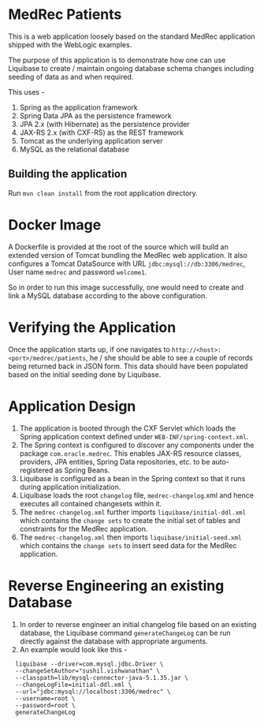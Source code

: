 # MedRec Patients

This is a web application loosely based on the standard MedRec application shipped with the WebLogic examples.

The purpose of this application is to demonstrate how one can use Liquibase to create / maintain ongoing database schema changes including seeding of data as and when required.

This uses -

1. Spring as the application framework
2. Spring Data JPA as the persistence framework
3. JPA 2.x (with Hibernate) as the persistence provider
4. JAX-RS 2.x (with CXF-RS) as the REST framework
5. Tomcat as the underlying application server
6. MySQL as the relational database

## Building the application

Run `mvn clean install` from the root application directory.

# Docker Image
A Dockerfile is provided at the root of the source which will build an extended version of Tomcat bundling the MedRec web application. It also configures a Tomcat DataSource with URL `jdbc:mysql://db:3306/medrec`, User name `medrec` and password `welcome1`.

So in order to run this image successfully, one would need to create and link a MySQL database according to the above configuration.

# Verifying the Application
Once the application starts up, if one navigates to `http://<host>:<port>/medrec/patients`, he / she should be able to see a couple of records being returned back in JSON form. This data should have been populated based on the initial seeding done by Liquibase.

# Application Design

1. The application is booted through the CXF Servlet which loads the Spring application context defined under `WEB-INF/spring-context.xml`.
2. The Spring context is configured to discover any components under the package `com.oracle.medrec`. This enables JAX-RS resource classes, providers, JPA entities, Spring Data repositories, etc. to be auto-registered as Spring Beans.
3. Liquibase is configured as a bean in the Spring context so that it runs during application initialization.
4. Liquibase loads the root `changelog` file, `medrec-changelog`.xml and hence executes all contained changesets within it.
5. The `medrec-changelog.xml` further imports `liquibase/initial-ddl.xml` which contains the `change sets` to create the initial set of tables and constraints for the MedRec application.
6. The `medrec-changelog.xml` then imports `liquibase/initial-seed.xml` which contains the `change sets` to insert seed data for the MedRec application.

# Reverse Engineering an existing Database

1. In order to reverse engineer an initial changelog file based on an existing database, the Liquibase command `generateChangeLog` can be run directly against the database with appropriate arguments.
2. An example would look like this -
```
  liquibase --driver=com.mysql.jdbc.Driver \
  --changeSetAuthor="sushil.vishwanathan" \
  --classpath=lib/mysql-connector-java-5.1.35.jar \
  --changeLogFile=initial-ddl.xml \
  --url="jdbc:mysql://localhost:3306/medrec" \
  --username=root \
  --password=root \
  generateChangeLog
```